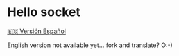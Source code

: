# Hello socket

[🇪🇸 Versión Español](./Readme_es.md)

English version not available yet... fork and translate? O:-)
